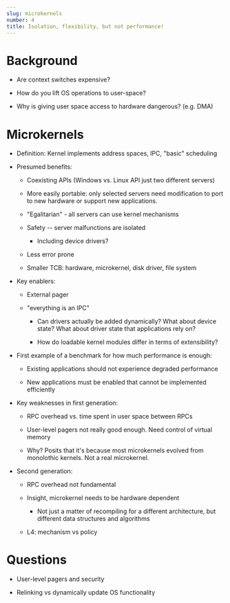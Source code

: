 ```yaml
---
slug: microkernels
number: 4
title: Isolation, flexibility, but not performance!
---
```


Background
==========

  * Are context switches expensive?

  * How do you lift OS operations to user-space?

  * Why is giving user space access to hardware dangerous? (e.g. DMA)

Microkernels
============

  * Definition: Kernel implements address spaces, IPC, "basic" scheduling

  * Presumed benefits:

    * Coexisting APIs (Windows vs. Linux API just two different servers)

    * More easily portable: only selected servers need modification to port to
      new hardware or support new applications.

    * "Egalitarian" - all servers can use kernel mechanisms

    * Safety -- server malfunctions are isolated

      * Including device drivers?

    * Less error prone

    * Smaller TCB: hardware, microkernel, disk driver, file system

  * Key enablers:

    * External pager

    * "everything is an IPC"

      - Can drivers actually be added dynamically? What about device state? What about driver state that applications rely on?

      - How do loadable kernel modules differ in terms of extensibility?

  * First example of a benchmark for how much performance is enough:

    - Existing applications should not experience degraded performance

    - New applications must be enabled that cannot be implemented efficiently

  * Key weaknesses in first generation:

    * RPC overhead vs. time spent in user space between RPCs

    * User-level pagers not really good enough. Need control of virtual memory

    * Why? Posits that it's because most microkernels evolved from monolothic kernels. Not a real microkernel.

  * Second generation:

    * RPC overhead not fundamental

    * Insight, microkernel needs to be hardware dependent

      * Not just a matter of recompiling for a different architecture, but different data structures and algorithms

    * L4: mechanism vs policy

Questions
=========

  * User-level pagers and security

  * Relinking vs dynamically update OS functionality
